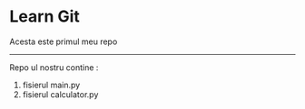 # Learn Git
Acesta este primul meu repo
***

Repo ul nostru contine :
1.  fisierul main.py
2.  fisierul calculator.py
